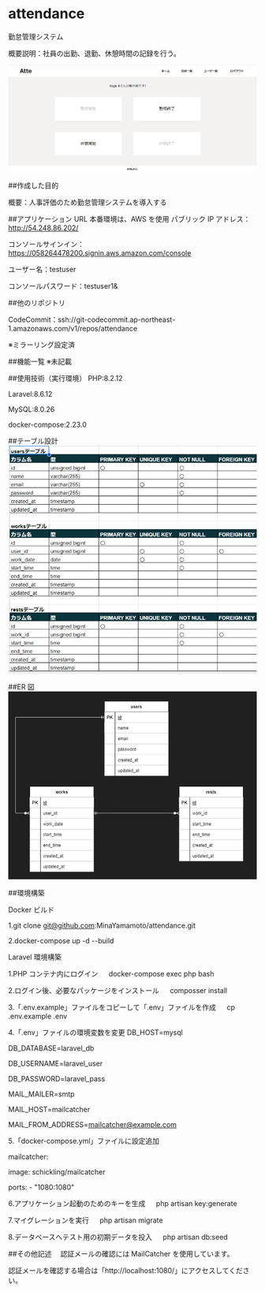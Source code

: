 # attendance

勤怠管理システム

概要説明：社員の出勤、退勤、休憩時間の記録を行う。

![Alt text](image-2.png)

##作成した目的

概要：人事評価のため勤怠管理システムを導入する

##アプリケーション URL
本番環境は、AWS を使用
パブリック IP アドレス：http://54.248.86.202/

コンソールサインイン：https://058264478200.signin.aws.amazon.com/console

ユーザー名：testuser

コンソールパスワード：testuser1&

##他のリポジトリ

CodeCommit：ssh://git-codecommit.ap-northeast-1.amazonaws.com/v1/repos/attendance

※ミラーリング設定済

##機能一覧
※未記載

##使用技術（実行環境）
PHP:8.2.12

Laravel:8.6.12

MySQL:8.0.26

docker-compose:2.23.0

##テーブル設計
![Alt text](image.png)

##ER 図
![Alt text](image-1.png)

##環境構築

Docker ビルド

1.git clone git@github.com:MinaYamamoto/attendance.git

2.docker-compose up -d --build

Laravel 環境構築

1.PHP コンテナ内にログイン
　 docker-compose exec php bash

2.ログイン後、必要なパッケージをインストール
　 composser install

3.「.env.example」ファイルをコピーして「.env」ファイルを作成
　 cp .env.example .env

4.「.env」ファイルの環境変数を変更
DB_HOST=mysql

DB_DATABASE=laravel_db

DB_USERNAME=laravel_user

DB_PASSWORD=laravel_pass

MAIL_MAILER=smtp

MAIL_HOST=mailcatcher

MAIL_FROM_ADDRESS=mailcatcher@example.com

5.「docker-compose.yml」ファイルに設定追加

mailcatcher:

image: schickling/mailcatcher

ports: - "1080:1080"

6.アプリケーション起動のためのキーを生成
　 php artisan key:generate

7.マイグレーションを実行
　 php artisan migrate

8.データベースへテスト用の初期データを投入
　 php artisan db:seed

##その他記述
　認証メールの確認には MailCatcher を使用しています。

認証メールを確認する場合は「http://localhost:1080/」にアクセスしてください。
